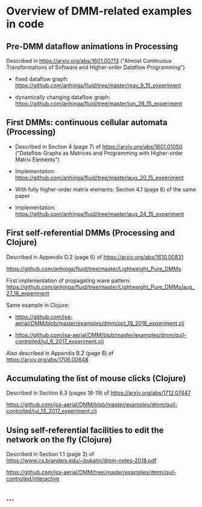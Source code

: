 # Overview of DMM-related examples in code

## Pre-DMM dataflow animations in Processing

Described in https://arxiv.org/abs/1601.00713 ("Almost Continuous Transformations of Software and Higher-order Dataflow Programming")

  * fixed dataflow graph: https://github.com/anhinga/fluid/tree/master/may_9_15_experiment
  
  * dynamically changing dataflow graph: https://github.com/anhinga/fluid/tree/master/jun_28_15_experiment

## First DMMs: continuous cellular automata (Processing)

  * Described in Section 4 (page 7) of https://arxiv.org/abs/1601.01050 ("Dataflow Graphs as Matrices and Programming with Higher-order Matrix Elements")

  * Implementation: https://github.com/anhinga/fluid/tree/master/aug_20_15_experiment

  * With fully higher-order matrix elements: Section 4.1 (page 8) of the same paper

  * Implementation: https://github.com/anhinga/fluid/tree/master/aug_24_15_experiment

## First self-referential DMMs (Processing and Clojure)

Described in Appendix D.2 (page 6) of https://arxiv.org/abs/1610.00831

https://github.com/anhinga/fluid/tree/master/Lightweight_Pure_DMMs

First implementation of propagating wave pattern: https://github.com/anhinga/fluid/tree/master/Lightweight_Pure_DMMs/aug_27_16_experiment

Same example in Clojure:

  * https://github.com/jsa-aerial/DMM/blob/master/examples/dmm/oct_19_2016_experiment.clj 
  
  * https://github.com/jsa-aerial/DMM/blob/master/examples/dmm/quil-controlled/jul_6_2017_experiment.clj

Also described in Appendix B.2 (page 6) of https://arxiv.org/abs/1706.00648

## Accumulating the list of mouse clicks (Clojure)

Described in Section 6.3 (pages 18-19) of https://arxiv.org/abs/1712.07447

https://github.com/jsa-aerial/DMM/blob/master/examples/dmm/quil-controlled/jul_13_2017_experiment.clj

## Using self-referential facilities to edit the network on the fly (Clojure)

Described in Section 1.1 (page 3) of https://www.cs.brandeis.edu/~bukatin/dmm-notes-2018.pdf 

https://github.com/jsa-aerial/DMM/tree/master/examples/dmm/quil-controlled/interactive

## ...
